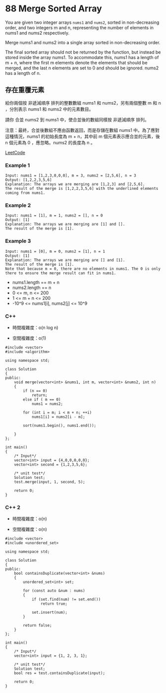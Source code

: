 # 88 Merge Sorted Array

You are given two integer arrays `nums1` and `nums2`, sorted in non-decreasing order, 
and two integers m and n, representing the number of elements in nums1 and nums2 respectively.

Merge nums1 and nums2 into a single array sorted in non-decreasing order.

The final sorted array should not be returned by the function, but instead be stored inside the array nums1. To accommodate this, nums1 has a length of m + n, where the first m elements denote the elements that should be merged, and the last n elements are set to 0 and should be ignored. nums2 has a length of n.

## 存在重覆元素

給你兩個按 非遞減順序 排列的整數數組 nums1 和 nums2，另有兩個整數 m 和 n ，分別表示 nums1 和 nums2 中的元素數目。

請你 合並 nums2 到 nums1 中，使合並後的數組同樣按 非遞減順序 排列。

注意：最終，合並後數組不應由函數返回，而是存儲在數組 nums1 中。為了應對這種情況，nums1 的初始長度為 m + n，其中前 m 個元素表示應合並的元素，後 n 個元素為 0 ，應忽略。nums2 的長度為 n 。


[LeetCode](https://leetcode-cn.com/problems/merge-sorted-array/)

### Example 1
```
Input: nums1 = [1,2,3,0,0,0], m = 3, nums2 = [2,5,6], n = 3
Output: [1,2,2,3,5,6]
Explanation: The arrays we are merging are [1,2,3] and [2,5,6].
The result of the merge is [1,2,2,3,5,6] with the underlined elements coming from nums1.
```

### Example 2
```
Input: nums1 = [1], m = 1, nums2 = [], n = 0
Output: [1]
Explanation: The arrays we are merging are [1] and [].
The result of the merge is [1].
```

### Example 3
```
Input: nums1 = [0], m = 0, nums2 = [1], n = 1
Output: [1]
Explanation: The arrays we are merging are [] and [1].
The result of the merge is [1].
Note that because m = 0, there are no elements in nums1. The 0 is only there to ensure the merge result can fit in nums1.
```

* nums1.length == m + n
* nums2.length == n
* 0 <= m, n <= 200
* 1 <= m + n <= 200
* -10^9 <= nums1[i], nums2[j] <= 10^9

### C++ 

* 時間複雜度：o(n log n) 

* 空間複雜度：o(1) 
```
#include <vector>
#include <algorithm>

using namespace std;

class Solution
{
public:
    void merge(vector<int> &nums1, int m, vector<int> &nums2, int n)
    {
        if (n == 0)
            return;
        else if ( m == 0)
            nums1 = nums2;

        for (int i = m; i < m + n; ++i)
            nums1[i] = nums2[i - m];
        
        sort(nums1.begin(), nums1.end());

    }
};

int main()
{
    /* Input*/
    vector<int> input = {4,0,0,0,0,0};
    vector<int> second = {1,2,3,5,6};

    /* unit test*/
    Solution test;
    test.merge(input, 1, second, 5);

    return 0;
}
```

### C++ 2

* 時間複雜度：o(n) 

* 空間複雜度：o(n) 

```
#include <vector>
#include <unordered_set>

using namespace std;

class Solution
{
public:
    bool containsDuplicate(vector<int> &nums)
    {
        unordered_set<int> set;

        for (const auto &num : nums)
        {
            if (set.find(num) != set.end())
                return true;

            set.insert(num);
        }

        return false;
    }
};

int main()
{
    /* Input*/
    vector<int> input = {1, 2, 3, 1};

    /* unit test*/
    Solution test;
    bool res = test.containsDuplicate(input);

    return 0;
}
```


